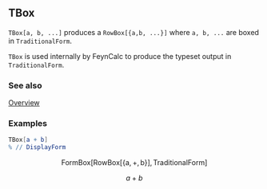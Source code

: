 ## TBox

`TBox[a, b, ...]` produces a `RowBox[{a,b, ...}]` where `a, b, ...` are boxed in `TraditionalForm`.

`TBox` is used internally by FeynCalc to produce the typeset output in `TraditionalForm`.

### See also

[Overview](Extra/FeynCalc.md)

### Examples

```mathematica
TBox[a + b]
% // DisplayForm
```

$$\text{FormBox}[\text{RowBox}[\{\text{a},+,\text{b}\}],\text{TraditionalForm}]$$

$$a+b$$